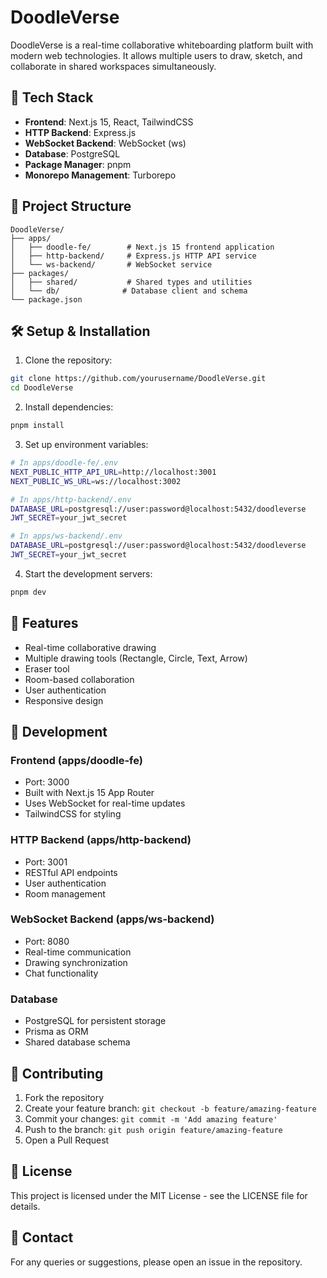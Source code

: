 # DoodleVerse

DoodleVerse is a real-time collaborative whiteboarding platform built with modern web technologies. It allows multiple users to draw, sketch, and collaborate in shared workspaces simultaneously.

## 🚀 Tech Stack

- **Frontend**: Next.js 15, React, TailwindCSS
- **HTTP Backend**: Express.js
- **WebSocket Backend**: WebSocket (ws)
- **Database**: PostgreSQL
- **Package Manager**: pnpm
- **Monorepo Management**: Turborepo

## 📁 Project Structure

```
DoodleVerse/
├── apps/
│   ├── doodle-fe/        # Next.js 15 frontend application
│   ├── http-backend/     # Express.js HTTP API service
│   └── ws-backend/       # WebSocket service
├── packages/
│   ├── shared/           # Shared types and utilities
│   └── db/              # Database client and schema
└── package.json
```

## 🛠️ Setup & Installation

1. Clone the repository:
```bash
git clone https://github.com/yourusername/DoodleVerse.git
cd DoodleVerse
```

2. Install dependencies:
```bash
pnpm install
```

3. Set up environment variables:
```bash
# In apps/doodle-fe/.env
NEXT_PUBLIC_HTTP_API_URL=http://localhost:3001
NEXT_PUBLIC_WS_URL=ws://localhost:3002

# In apps/http-backend/.env
DATABASE_URL=postgresql://user:password@localhost:5432/doodleverse
JWT_SECRET=your_jwt_secret

# In apps/ws-backend/.env
DATABASE_URL=postgresql://user:password@localhost:5432/doodleverse
JWT_SECRET=your_jwt_secret
```

4. Start the development servers:
```bash
pnpm dev
```

## 🎨 Features

- Real-time collaborative drawing
- Multiple drawing tools (Rectangle, Circle, Text, Arrow)
- Eraser tool
- Room-based collaboration
- User authentication
- Responsive design

## 🔧 Development

### Frontend (apps/doodle-fe)
- Port: 3000
- Built with Next.js 15 App Router
- Uses WebSocket for real-time updates
- TailwindCSS for styling

### HTTP Backend (apps/http-backend)
- Port: 3001
- RESTful API endpoints
- User authentication
- Room management

### WebSocket Backend (apps/ws-backend)
- Port: 8080
- Real-time communication
- Drawing synchronization
- Chat functionality

### Database
- PostgreSQL for persistent storage
- Prisma as ORM
- Shared database schema

## 🌟 Contributing

1. Fork the repository
2. Create your feature branch: `git checkout -b feature/amazing-feature`
3. Commit your changes: `git commit -m 'Add amazing feature'`
4. Push to the branch: `git push origin feature/amazing-feature`
5. Open a Pull Request

## 📄 License

This project is licensed under the MIT License - see the LICENSE file for details.

## 👥 Contact

For any queries or suggestions, please open an issue in the repository.
